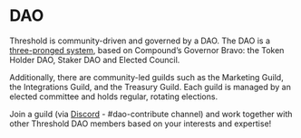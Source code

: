 # DAO

Threshold is community-driven and governed by a DAO. The DAO is a [three-pronged system](https://blog.threshold.network/thresholds-governance-structure-and-the-upcoming-council-elections/), based on Compound’s Governor Bravo: the Token Holder DAO, Staker DAO and Elected Council.

Additionally, there are community-led guilds such as the Marketing Guild, the Integrations Guild, and the Treasury Guild. Each guild is managed by an elected committee and holds regular, rotating elections.

Join a guild (via [Discord](https://discord.gg/threshold) - #dao-contribute channel) and work together with other Threshold DAO members based on your interests and expertise!
